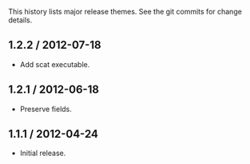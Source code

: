 This history lists major release themes. See the git commits for change details.

1.2.2 / 2012-07-18
------------------
* Add scat executable.

1.2.1 / 2012-06-18
------------------
* Preserve fields.

1.1.1 / 2012-04-24
------------------
* Initial release.
